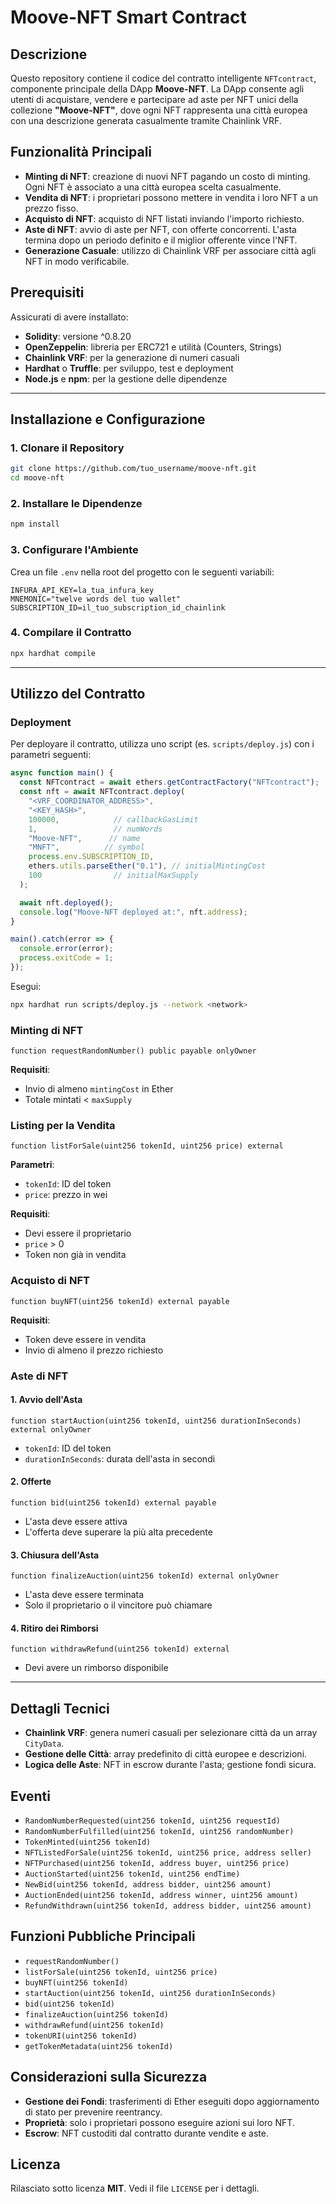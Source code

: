 # Moove-NFT Smart Contract

## Descrizione

Questo repository contiene il codice del contratto intelligente `NFTcontract`, componente principale della DApp **Moove-NFT**. La DApp consente agli utenti di acquistare, vendere e partecipare ad aste per NFT unici della collezione **"Moove-NFT"**, dove ogni NFT rappresenta una città europea con una descrizione generata casualmente tramite Chainlink VRF.

## Funzionalità Principali

* **Minting di NFT**: creazione di nuovi NFT pagando un costo di minting. Ogni NFT è associato a una città europea scelta casualmente.
* **Vendita di NFT**: i proprietari possono mettere in vendita i loro NFT a un prezzo fisso.
* **Acquisto di NFT**: acquisto di NFT listati inviando l'importo richiesto.
* **Aste di NFT**: avvio di aste per NFT, con offerte concorrenti. L'asta termina dopo un periodo definito e il miglior offerente vince l'NFT.
* **Generazione Casuale**: utilizzo di Chainlink VRF per associare città agli NFT in modo verificabile.

## Prerequisiti

Assicurati di avere installato:

* **Solidity**: versione ^0.8.20
* **OpenZeppelin**: libreria per ERC721 e utilità (Counters, Strings)
* **Chainlink VRF**: per la generazione di numeri casuali
* **Hardhat** o **Truffle**: per sviluppo, test e deployment
* **Node.js** e **npm**: per la gestione delle dipendenze

---

## Installazione e Configurazione

### 1. Clonare il Repository

```bash
git clone https://github.com/tuo_username/moove-nft.git
cd moove-nft
```

### 2. Installare le Dipendenze

```bash
npm install
```

### 3. Configurare l'Ambiente

Crea un file `.env` nella root del progetto con le seguenti variabili:

```
INFURA_API_KEY=la_tua_infura_key
MNEMONIC="twelve words del tuo wallet"
SUBSCRIPTION_ID=il_tuo_subscription_id_chainlink
```

### 4. Compilare il Contratto

```bash
npx hardhat compile
```

---

## Utilizzo del Contratto

### Deployment

Per deployare il contratto, utilizza uno script (es. `scripts/deploy.js`) con i parametri seguenti:

```js
async function main() {
  const NFTcontract = await ethers.getContractFactory("NFTcontract");
  const nft = await NFTcontract.deploy(
    "<VRF_COORDINATOR_ADDRESS>",
    "<KEY_HASH>",
    100000,            // callbackGasLimit
    1,                 // numWords
    "Moove-NFT",      // name
    "MNFT",          // symbol
    process.env.SUBSCRIPTION_ID,
    ethers.utils.parseEther("0.1"), // initialMintingCost
    100                // initialMaxSupply
  );

  await nft.deployed();
  console.log("Moove-NFT deployed at:", nft.address);
}

main().catch(error => {
  console.error(error);
  process.exitCode = 1;
});
```

Esegui:

```bash
npx hardhat run scripts/deploy.js --network <network>
```

### Minting di NFT

```solidity
function requestRandomNumber() public payable onlyOwner
```

**Requisiti**:

* Invio di almeno `mintingCost` in Ether
* Totale mintati < `maxSupply`

### Listing per la Vendita

```solidity
function listForSale(uint256 tokenId, uint256 price) external
```

**Parametri**:

* `tokenId`: ID del token
* `price`: prezzo in wei

**Requisiti**:

* Devi essere il proprietario
* `price` > 0
* Token non già in vendita

### Acquisto di NFT

```solidity
function buyNFT(uint256 tokenId) external payable
```

**Requisiti**:

* Token deve essere in vendita
* Invio di almeno il prezzo richiesto

### Aste di NFT

#### 1. Avvio dell'Asta

```solidity
function startAuction(uint256 tokenId, uint256 durationInSeconds) external onlyOwner
```

* `tokenId`: ID del token
* `durationInSeconds`: durata dell'asta in secondi

#### 2. Offerte

```solidity
function bid(uint256 tokenId) external payable
```

* L'asta deve essere attiva
* L'offerta deve superare la più alta precedente

#### 3. Chiusura dell'Asta

```solidity
function finalizeAuction(uint256 tokenId) external onlyOwner
```

* L'asta deve essere terminata
* Solo il proprietario o il vincitore può chiamare

#### 4. Ritiro dei Rimborsi

```solidity
function withdrawRefund(uint256 tokenId) external
```

* Devi avere un rimborso disponibile

---

## Dettagli Tecnici

* **Chainlink VRF**: genera numeri casuali per selezionare città da un array `CityData`.
* **Gestione delle Città**: array predefinito di città europee e descrizioni.
* **Logica delle Aste**: NFT in escrow durante l'asta; gestione fondi sicura.

## Eventi

* `RandomNumberRequested(uint256 tokenId, uint256 requestId)`
* `RandomNumberFulfilled(uint256 tokenId, uint256 randomNumber)`
* `TokenMinted(uint256 tokenId)`
* `NFTListedForSale(uint256 tokenId, uint256 price, address seller)`
* `NFTPurchased(uint256 tokenId, address buyer, uint256 price)`
* `AuctionStarted(uint256 tokenId, uint256 endTime)`
* `NewBid(uint256 tokenId, address bidder, uint256 amount)`
* `AuctionEnded(uint256 tokenId, address winner, uint256 amount)`
* `RefundWithdrawn(uint256 tokenId, address bidder, uint256 amount)`

## Funzioni Pubbliche Principali

* `requestRandomNumber()`
* `listForSale(uint256 tokenId, uint256 price)`
* `buyNFT(uint256 tokenId)`
* `startAuction(uint256 tokenId, uint256 durationInSeconds)`
* `bid(uint256 tokenId)`
* `finalizeAuction(uint256 tokenId)`
* `withdrawRefund(uint256 tokenId)`
* `tokenURI(uint256 tokenId)`
* `getTokenMetadata(uint256 tokenId)`

## Considerazioni sulla Sicurezza

* **Gestione dei Fondi**: trasferimenti di Ether eseguiti dopo aggiornamento di stato per prevenire reentrancy.
* **Proprietà**: solo i proprietari possono eseguire azioni sui loro NFT.
* **Escrow**: NFT custoditi dal contratto durante vendite e aste.

## Licenza

Rilasciato sotto licenza **MIT**. Vedi il file `LICENSE` per i dettagli.
